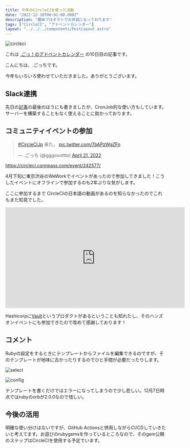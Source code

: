 ```yaml
---
title: 今年のCircleCIを使った活動
date: "2022-12-10T00:01:00.000Z"
description: "趣味プロダクトでお世話になっております"
tags: ["CircleCI", "アドベントカレンダー"]
layout: "../../../components/PostLayout.astro"
---
```


![circleci](circleci-logo.png)

これは [.ごっ！のアドベントカレンダー](https://adventar.org/calendars/8199) の10日目の記事です。

こんにちは、.ごっちです。

今年もいろいろ使わせていただきました。ありがとうございます。

## Slack連携

先日の[記事](https://yutagoto.github.io/blog/20221206-personal-slack/)の最後のほうにも書きましたが、CronJob的な使い方もしています。サーバーを構築することもなく使えることに助かっております。

## コミュニティイベントの参加

<blockquote class="twitter-tweet"><p lang="ja" dir="ltr"><a href="https://twitter.com/hashtag/CircleCIJp?src=hash&amp;ref_src=twsrc%5Etfw">#CircleCIJp</a> 来た。 <a href="https://t.co/7bAPzWgZFn">pic.twitter.com/7bAPzWgZFn</a></p>&mdash; .ごっち (@gggooottto) <a href="https://twitter.com/gggooottto/status/1517077741916819456?ref_src=twsrc%5Etfw">April 21, 2022</a></blockquote>

https://circleci.connpass.com/event/242577/

4月下旬に東京渋谷のWeWorkでイベントがあったので参加してきました！こうしたイベントにオフラインで参加するのも2年ぶりな気がします。

ここに参加するまで CircleCIの日本語の動画があるのを知らなかったのでこれもまた知見でした。

<iframe width="560" height="315" src="https://www.youtube.com/embed/Eur-UO023v8" title="YouTube video player" frameborder="0" allow="accelerometer; autoplay; clipboard-write; encrypted-media; gyroscope; picture-in-picture" allowfullscreen></iframe>

Hashicorpに[Vault](https://www.hashicorp.com/products/vault)というプロダクトがあるということも知れたし、そのハンズオンイベントにも参加できたので改めて感謝しております！

## コメント

Rubyの設定をするときにテンプレートからファイルを編集できるのですが、そのテンプレートが地味に古かったりするのでひと手間が必要だったりします。

![select](/assets/images/posts/20221210-circleci-review/select.png)

![config](/assets/images/posts/20221210-circleci-review/config.png)

テンプレートを書くだけではエラーになってしまうので少し悲しい。12月7日時点ではrubyのorbが2.0.0なので惜しい。

## 今後の活用

明確な使い分けはないですが、GitHub Actionsと併用しながらCI/CDしていきたいと考えてます。お遊びのrubygemsを作っているところなので、そのgem公開のステップはCircleCIを使用する予定でいます。
